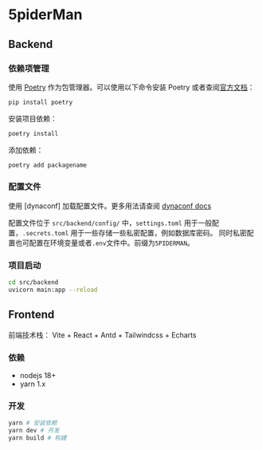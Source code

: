 # 5piderMan

## Backend

### 依赖项管理

使用 [Poetry](https://python-poetry.org/) 作为包管理器。可以使用以下命令安装 Poetry 或者查阅[官方文档](https://python-poetry.org/docs/)：

```bash
pip install poetry
```

安装项目依赖：

```bash
poetry install
```

添加依赖：

```bash
poetry add packagename
```

### 配置文件

使用 [dynaconf] 加载配置文件。更多用法请查阅 [dynaconf docs](https://www.dynaconf.com/)

配置文件位于 `src/backend/config/` 中，`settings.toml` 用于一般配置，`.secrets.toml` 用于一些存储一些私密配置，例如数据库密码。
同时私密配置也可配置在环境变量或者`.env`文件中。前缀为`5PIDERMAN`。

### 项目启动
```bash
cd src/backend
uvicorn main:app --reload
```

## Frontend

前端技术栈： Vite + React + Antd + Tailwindcss + Echarts

### 依赖

- nodejs 18+
- yarn 1.x

### 开发

```bash
yarn # 安装依赖
yarn dev # 开发
yarn build # 构建
```
